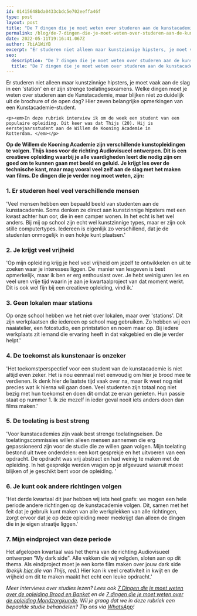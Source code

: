 ```yaml
---
id: 01415648bda0433cbdc5e702eeffa46f
type: post
layout: post
title: "De 7 dingen die je moet weten over studeren aan de kunstacademie"
permalink: /blog/de-7-dingen-die-je-moet-weten-over-studeren-aan-de-kunstacademie/
date: 2022-05-11T19:16:41.067Z
author: 7biA1WiYB
excerpt: "Er studeren niet alleen maar kunstzinnige hipsters, je moet vaak aan de slag in een 'station' en er zijn strenge toelatingsexamens. Welke dingen moet je weten over studeren aan de Kunstacademie, maar blijken niet zo duidelijk uit de brochure of de open dag? Hier zeven belangrijke opmerkingen van een Kunstacademie-student.  "
seo:
  description: "De 7 dingen die je moet weten over studeren aan de kunstacademie"
  title: "De 7 dingen die je moet weten over studeren aan de kunstacademie"
---
```

Er studeren niet alleen maar kunstzinnige hipsters, je moet vaak aan de slag in een 'station' en er zijn strenge toelatingsexamens. Welke dingen moet je weten over studeren aan de Kunstacademie, maar blijken niet zo duidelijk uit de brochure of de open dag? Hier zeven belangrijke opmerkingen van een Kunstacademie-student.  

    <p><em>In deze rubriek interview ik om de week een student van een populaire opleiding. Dit keer was dat Thijs (20). Hij is eerstejaarsstudent aan de Willem de Kooning Academie in Rotterdam. </em></p>
<p><strong>Op de Willem de Kooning Academie zijn verschillende kunstopleidingen te volgen. Thijs koos voor de richting Audiovisueel ontwerpen. Dit is een creatieve opleiding waarbij je alle vaardigheden leert die nodig zijn om goed om te kunnen gaan met beeld en geluid. Je krijgt les over de technische kant, maar mag vooral veel zelf aan de slag met het maken van films. De dingen die je verder nog moet weten, zijn: </strong></p>
<h3><strong>1. Er studeren heel veel verschillende mensen</strong></h3>
<p>'Veel mensen hebben een bepaald beeld van studenten aan de kunstacademie. Soms denken ze direct aan kunstzinnige hipsters met een kwast achter hun oor, die in een camper wonen. In het echt is het wel anders. Bij mij op school zijn echt wel kunstzinnige types, maar er zijn ook stille computertypes. Iedereen is eigenlijk zo verschillend, dat je de studenten onmogelijk in een hokje kunt plaatsen.'</p>
<h3><strong>2. Je krijgt veel vrijheid</strong></h3>
<p>'Op mijn opleiding krijg je heel veel vrijheid om jezelf te ontwikkelen en uit te zoeken waar je interesses liggen. De  manier van lesgeven is best opmerkelijk, maar ik ben er erg enthousiast over. Je hebt weinig uren les en veel uren vrije tijd waarin je aan je kwartaalproject van dat moment werkt. Dit is ook wel fijn bij een creatieve opleiding, vind ik.'</p>
<h3><strong>3. Geen lokalen maar stations</strong></h3>
<p>Op onze school hebben we het niet over lokalen, maar over 'stations'. Dit zijn werkplaatsen die iedereen op school mag gebruiken. Zo hebben wij een naaiatelier, een fotostudio, een printstation en noem maar op. Bij iedere werkplaats zit iemand die ervaring heeft in dat vakgebied en die je verder helpt.'</p>
<h3><strong>4. De toekomst als kunstenaar is onzeker</strong></h3>
<p>'Het toekomstperspectief voor een student van de kunstacademie is niet altijd even zeker. Het is nou eenmaal niet eenvoudig om hier je brood mee te verdienen. Ik denk hier de laatste tijd vaak over na, maar ik weet nog niet precies wat ik hierna wil gaan doen. Veel studenten zijn totaal nog niet bezig met hun toekomst en doen dit omdat ze ervan genieten. Hun passie staat op nummer 1. Ik zie mezelf in ieder geval nooit iets anders doen dan films maken.'</p>
<h3><strong>5. De toelating is best streng</strong></h3>
<p>'Voor kunstacademies zijn vaak best strenge toelatingseisen. De toelatingscommissies willen alleen mensen aannemen die erg gepassioneerd zijn voor de studie die ze willen gaan volgen. Mijn toelating bestond uit twee onderdelen: een kort gesprekje en het uitvoeren van een opdracht. De opdracht was vrij abstract en had weinig te maken met de opleiding. In het gesprekje werden vragen op je afgevuurd waaruit moest blijken of je geschikt bent voor de opleiding. '</p>
<h3><strong>6. Je kunt ook andere richtingen volgen</strong></h3>
<p>'Het derde kwartaal dit jaar hebben wij iets heel gaafs: we mogen een hele periode andere richtingen op de kunstacademie volgen. Dit, samen met het feit dat je gebruik kunt maken van alle werkplekken van alle richtingen, zorgt ervoor dat je op deze opleiding meer meekrijgt dan alleen de dingen die in je eigen straatje liggen.'</p>
<h3><strong>7. Mijn eindproject van deze periode</strong></h3>
<p>Het afgelopen kwartaal was het thema van de richting Audiovisueel ontwerpen "My dark side". Alle vakken die wij volgden, sloten aan op dit thema. Als eindproject moet je een korte film maken over jouw dark side (<em>bekijk <a href="https://vimeo.com/186430245" target="_blank">hier </a>die van Thijs, red.</em>) Hier kan ik veel creativiteit in kwijt en de vrijheid om dit te maken maakt het echt een leuke opdracht.'</p>
<p><em>Meer interviews over studies lezen? Lees ook <a href="https://7dagen.netlify.app/blog/7-dingen-die-je-moet-weten-over-de-opleiding-brood-en-banket">7 Dingen die je moet weten over de opleiding Brood en Banket</a> en de <a href="https://7dagen.netlify.app/blog/7-dingen-die-je-moet-weten-over-de-studie-mondzorgkunde">7 dingen die je moet weten over de opleiding Mondzorgkunde</a>. Wil je graag dat we in deze rubriek een bepaalde studie behandelen? Tip ons via <a href="https://7dagen.netlify.app/whatsapp">WhatsApp</a>!</em></p>  
